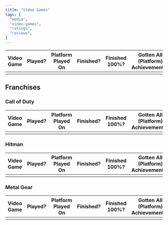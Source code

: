 ```yaml
---
title: "Video Games"
tags: [
  "media",
  "video-games",
  "ratings",
  "reviews",
]
---
```


<!--|  | No |  | No | No | No | /10 |  |  |-->

| Video Game | Played? | Platform Played On | Finished? | Finished 100%? | Gotten All (Platform) Achievements? | Rating | Review/Comment | Note(s)/Link(s) |
|-|-|-|-|-|-|-|-|-|
|  |  |  |  |  |  |  |  |  |

## Franchises

### Call of Duty

| Video Game | Played? | Platform Played On | Finished? | Finished 100%? | Gotten All (Platform) Achievements? | Rating | Review/Comment | Note(s)/Link(s) |
|-|-|-|-|-|-|-|-|-|
|  |  |  |  |  |  |  |  |  |

### Hitman

| Video Game | Played? | Platform Played On | Finished? | Finished 100%? | Gotten All (Platform) Achievements? | Rating | Review/Comment | Note(s)/Link(s) |
|-|-|-|-|-|-|-|-|-|
|  |  |  |  |  |  |  |  |  |

### Metal Gear

| Video Game | Played? | Platform Played On | Finished? | Finished 100%? | Gotten All (Platform) Achievements? | Rating | Review/Comment | Note(s)/Link(s) |
|-|-|-|-|-|-|-|-|-|
|  |  |  |  |  |  |  |  |  |
